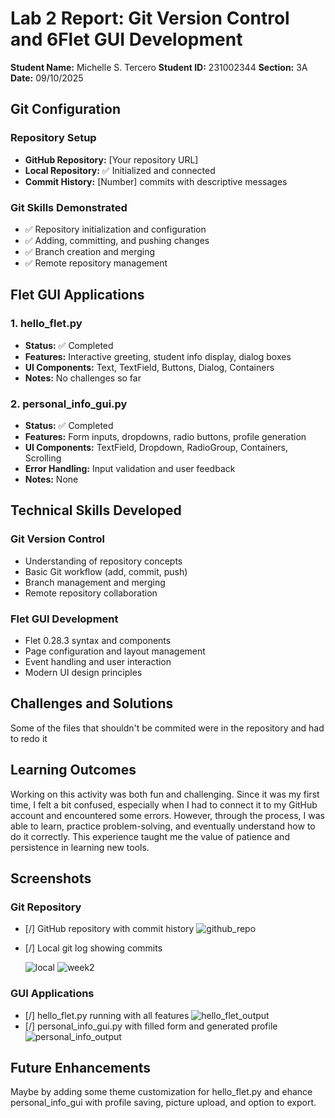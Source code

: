 # Lab 2 Report: Git Version Control and 6Flet GUI Development

**Student Name:** Michelle S. Tercero
**Student ID:** 231002344
**Section:** 3A
**Date:** 09/10/2025

## Git Configuration

### Repository Setup
- **GitHub Repository:** [Your repository URL]
- **Local Repository:** ✅ Initialized and connected
- **Commit History:** [Number] commits with descriptive messages

### Git Skills Demonstrated
- ✅ Repository initialization and configuration
- ✅ Adding, committing, and pushing changes
- ✅ Branch creation and merging
- ✅ Remote repository management

## Flet GUI Applications

### 1. hello_flet.py
- **Status:** ✅ Completed
- **Features:** Interactive greeting, student info display, dialog boxes
- **UI Components:** Text, TextField, Buttons, Dialog, Containers
- **Notes:** No  challenges so far

### 2. personal_info_gui.py
- **Status:** ✅ Completed
- **Features:** Form inputs, dropdowns, radio buttons, profile generation
- **UI Components:** TextField, Dropdown, RadioGroup, Containers, Scrolling
- **Error Handling:** Input validation and user feedback
- **Notes:** None

## Technical Skills Developed

### Git Version Control
- Understanding of repository concepts
- Basic Git workflow (add, commit, push)
- Branch management and merging
- Remote repository collaboration

### Flet GUI Development
- Flet 0.28.3 syntax and components
- Page configuration and layout management
- Event handling and user interaction
- Modern UI design principles

## Challenges and Solutions

Some of the files that shouldn't be commited were in the repository and had to redo it

## Learning Outcomes

Working on this activity was both fun and challenging. Since it was my first time, I felt a bit confused, especially when I had to connect it to my GitHub account and encountered some errors. However, through the process, I was able to learn, practice problem-solving, and eventually understand how to do it correctly. This experience taught me the value of patience and persistence in learning new tools.

## Screenshots

### Git Repository
- [/] GitHub repository with commit history
![github_repo](lab2_screenshots/github_repo.png)

- [/] Local git log showing commits

   ![local](lab2_screenshots/local.png) 
   ![week2](lab2_screenshots/week2.png)


### GUI Applications
- [/] hello_flet.py running with all features
![hello_flet_output](lab2_screenshots/hello_flet_output.png)
- [/] personal_info_gui.py with filled form and generated profile
![personal_info_output](lab2_screenshots/personal_info_output.png)


## Future Enhancements

Maybe by adding some theme customization for hello_flet.py and ehance personal_info_gui with profile saving, picture upload, and option to export.